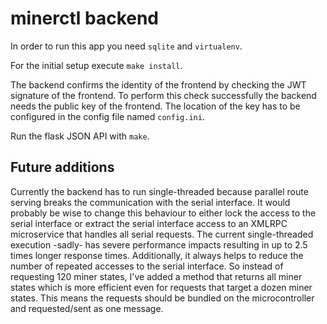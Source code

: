 # minerctl backend

In order to run this app you need `sqlite` and `virtualenv`.

For the initial setup execute `make install`.

The backend confirms the identity of the frontend by checking the JWT signature of the frontend. To perform this check successfully the backend needs the public key of the frontend. The location of the key has to be configured in the config file named `config.ini`.

Run the flask JSON API with `make`.

## Future additions

Currently the backend has to run single-threaded because parallel route serving breaks the communication with the serial interface. It would probably be wise to change this behaviour to either lock the access to the serial interface or extract the serial interface access to an XMLRPC microservice that handles all serial requests. The current single-threaded execution -sadly- has severe performance impacts resulting in up to 2.5 times longer response times.
Additionally, it always helps to reduce the number of repeated accesses to the serial interface. So instead of requesting 120 miner states, I've added a method that returns all miner states which is more efficient even for requests that target a dozen miner states. This means the requests should be bundled on the microcontroller and requested/sent as one message.
